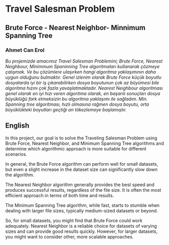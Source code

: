 # Travel Salesman Problem
## Brute Force - Nearest Neighbor- Minnimum Spanning Tree
### Ahmet Can Erol

*Bu projemizde amacımız Travel Salesman Problemini; Brute Force, Nearest Neighbour, Minimmum Spaninning Tree algoritmaları kullanarak çözmeye çalışmak. 
Ve bu çözümlere ulaşırken hangi algoritma yaklaşımının daha uygun olduğunu bulmaktır.*
*Genel izlenim olarak Brute Force küçük boyutlu dosyalarda iyi bir iş çıkarabilirken dosya boyutunun çok az büyümesi bile algoritma hızını çok fazla yavaşlatmaktadır.*
*Nearest Neighbour algoritması genel olarak en iyi hızı veren algoritma olarak, en başarılı sonuçları dosya büyüklüğü fark etmeksizin bu algoritma yaklaşımı ile sağladım.*
*Min. Spanning tree algoritması, hızlı olmasına rağmen dosya boyutu, orta büyüklükteki boyutları geçtiği an tökezlemeye başlamıştır.*

## English

In this project, our goal is to solve the Traveling Salesman Problem using Brute Force, Nearest Neighbor, and Minimum Spanning Tree algorithms and determine which algorithmic approach is more suitable for different scenarios.

In general, the Brute Force algorithm can perform well for small datasets, but even a slight increase in the dataset size can significantly slow down the algorithm.

The Nearest Neighbor algorithm generally provides the best speed and produces successful results, regardless of the file size. It is often the most efficient approach in terms of both time and results.

The Minimum Spanning Tree algorithm, while fast, starts to stumble when dealing with larger file sizes, typically medium-sized datasets or beyond.

So, for small datasets, you might find that Brute Force could work adequately. Nearest Neighbor is a reliable choice for datasets of varying sizes and can provide good results quickly. However, for larger datasets, you might want to consider other, more scalable approaches.
